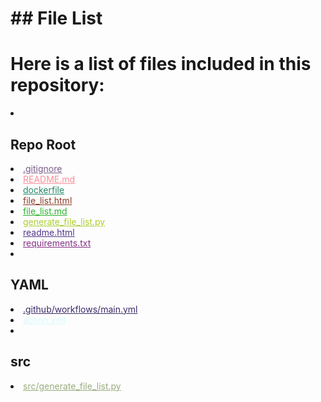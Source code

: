 # ## File List

# Here is a list of files included in this repository:

<li><h2>Repo Root</h2></li>
<li><a href="https://github.com/author/repo/blob/main/.gitignore" style="color: #785a89;">.gitignore</a></li>
<li><a href="https://github.com/author/repo/blob/main/README.md" style="color: #f98e9a;">README.md</a></li>
<li><a href="https://github.com/author/repo/blob/main/dockerfile" style="color: #258869;">dockerfile</a></li>
<li><a href="https://github.com/author/repo/blob/main/file_list.html" style="color: #8d3b29;">file_list.html</a></li>
<li><a href="https://github.com/author/repo/blob/main/file_list.md" style="color: #2cb32e;">file_list.md</a></li>
<li><a href="https://github.com/author/repo/blob/main/generate_file_list.py" style="color: #acce30;">generate_file_list.py</a></li>
<li><a href="https://github.com/author/repo/blob/main/readme.html" style="color: #53348a;">readme.html</a></li>
<li><a href="https://github.com/author/repo/blob/main/requirements.txt" style="color: #833185;">requirements.txt</a></li>
<li><h2>YAML</h2></li>
<li><a href="https://github.com/author/repo/blob/main/.github/workflows/main.yml" style="color: #3a2968;">.github/workflows/main.yml</a></li>
<li><a href="https://github.com/author/repo/blob/main/action.yml" style="color: #dbf9fc;">action.yml</a></li>
<li><h2>src</h2></li>
<li><a href="https://github.com/author/repo/blob/main/src/generate_file_list.py" style="color: #99ab7c;">src/generate_file_list.py</a></li>
</ul>